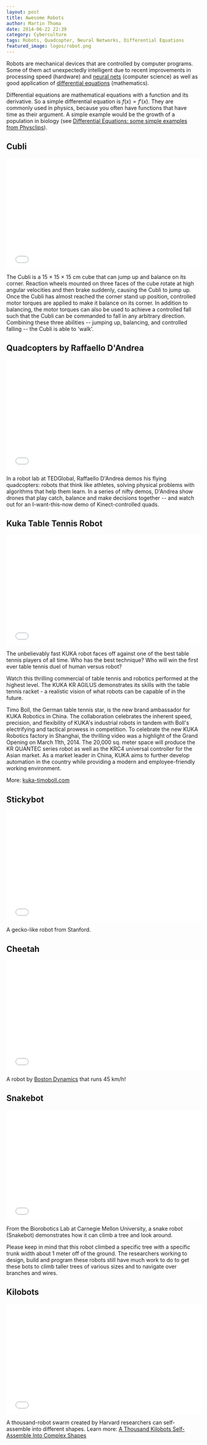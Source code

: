 ```yaml
---
layout: post
title: Awesome Robots
author: Martin Thoma
date: 2014-06-22 22:39
category: Cyberculture
tags: Robots, Quadcopter, Neural Networks, Differential Equations
featured_image: logos/robot.png
---
```


Robots are mechanical devices that are controlled by computer programs. Some
of them act unexpectedly intelligent due to recent improvements in processing
speed (hardware) and [neural nets](https://en.wikipedia.org/wiki/Neural_net)
(computer science) as well as good application
of [differential equations](https://en.wikipedia.org/wiki/Differential_equation)
(mathematics).

Differential equations are mathematical equations with a function and its
derivative. So a simple differential equation is $f(x) = f'(x)$.
They are commonly used in physics, because you often have functions that have
time as their argument. A simple example would be the growth of a population
in biology (see [Differential Equations: some simple examples from Physclips](http://www.animations.physics.unsw.edu.au/jw/DifferentialEquations.htm)).

## Cubli

<iframe width="512" height="288" src="//www.youtube.com/embed/n_6p-1J551Y" frameborder="0" allowfullscreen></iframe>

The Cubli is a 15 × 15 × 15 cm cube that can jump up and balance on its corner. Reaction wheels mounted on three faces of the cube rotate at high angular velocities and then brake suddenly, causing the Cubli to jump up. Once the Cubli has almost reached the corner stand up position, controlled motor torques are applied to make it balance on its corner. In addition to balancing, the motor torques can also be used to achieve a controlled fall such that the Cubli can be commanded to fall in any arbitrary direction. Combining these three abilities -- jumping up, balancing, and controlled falling -- the Cubli is able to 'walk'.

## Quadcopters by Raffaello D'Andrea

<iframe width="512" height="288" src="//www.youtube.com/embed/w2itwFJCgFQ" frameborder="0" allowfullscreen></iframe>

In a robot lab at TEDGlobal, Raffaello D'Andrea demos his flying quadcopters: robots that think like athletes, solving physical problems with algorithms that help them learn. In a series of nifty demos, D'Andrea show drones that play catch, balance and make decisions together -- and watch out for an I-want-this-now demo of Kinect-controlled quads.

## Kuka Table Tennis Robot

<iframe width="512" height="288" src="//www.youtube.com/embed/tIIJME8-au8" frameborder="0" allowfullscreen></iframe>

The unbelievably fast KUKA robot faces off against one of the best table tennis players of all time.  Who has the best technique? Who will win the first ever table tennis duel of human versus robot?

Watch this thrilling commercial of table tennis and robotics performed at the highest level.  The KUKA KR AGILUS demonstrates its skills with the table tennis racket - a realistic vision of what robots can be capable of in the future.

Timo Boll, the German table tennis star, is the new brand ambassador for KUKA Robotics in China. The collaboration celebrates the inherent speed, precision, and flexibility of KUKA's industrial robots in tandem with Boll's electrifying and tactical prowess in competition. To celebrate the new KUKA Robotics factory in Shanghai, the thrilling video was a highlight of the Grand Opening on March 11th, 2014. The 20,000 sq. meter space will produce the KR QUANTEC series robot as well as the KRC4 universal controller for the Asian market. As a market leader in China, KUKA aims to further develop automation in the country while providing a modern and employee-friendly working environment.

More: [kuka-timoboll.com](http://www.kuka-timoboll.com)

## Stickybot

<iframe width="512" height="288" src="//www.youtube.com/embed/o5lMJtQOKSY" frameborder="0" allowfullscreen></iframe>

A gecko-like robot from Stanford.

## Cheetah

<iframe width="512" height="288" src="//www.youtube.com/embed/chPanW0QWhA" frameborder="0" allowfullscreen></iframe>

A robot by [Boston Dynamics](https://en.wikipedia.org/wiki/Boston_Dynamics)
that runs 45 km/h!

## Snakebot

<iframe width="512" height="288" src="//www.youtube.com/embed/8VLjDjXzTiU" frameborder="0" allowfullscreen></iframe>

From the Biorobotics Lab at Carnegie Mellon University, a snake robot (Snakebot) demonstrates how it can climb a tree and look around.

Please keep in mind that this robot climbed a specific tree with a specific trunk width about 1 meter off of the ground.  The researchers working to design, build and program these robots still have much work to do to get these bots to climb taller trees of various sizes and to navigate over branches and wires.

## Kilobots

<iframe width="512" height="288" src="//www.youtube.com/embed/G1t4M2XnIhI" frameborder="0" allowfullscreen></iframe>

A thousand-robot swarm created by Harvard researchers can self-assemble into different shapes. Learn more: [A Thousand Kilobots Self-Assemble Into Complex Shapes](http://spectrum.ieee.org/automaton/robotics/robotics-hardware/a-thousand-kilobots-self-assemble)